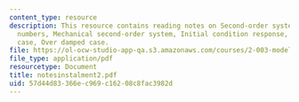 ```yaml
---
content_type: resource
description: This resource contains reading notes on Second-order systems,Complex
  numbers, Mechanical second-order system, Initial condition response, Critically-damped
  case, Over damped case.
file: https://ol-ocw-studio-app-qa.s3.amazonaws.com/courses/2-003-modeling-dynamics-and-control-i-spring-2005/57d44d83366ec969c16208c8fac3982d_notesinstalment2.pdf
file_type: application/pdf
resourcetype: Document
title: notesinstalment2.pdf
uid: 57d44d83-366e-c969-c162-08c8fac3982d
---
```


